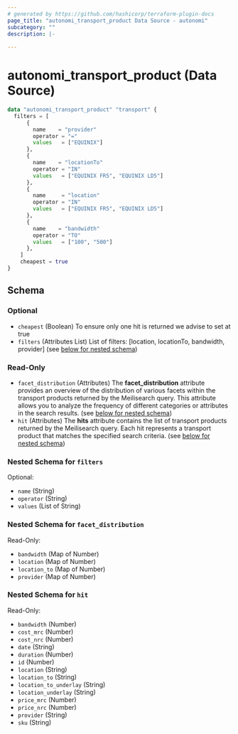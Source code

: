 ```yaml
---
# generated by https://github.com/hashicorp/terraform-plugin-docs
page_title: "autonomi_transport_product Data Source - autonomi"
subcategory: ""
description: |-
  
---
```


# autonomi_transport_product (Data Source)

```terraform
data "autonomi_transport_product" "transport" {
  filters = [
      {
        name    = "provider"
        operator = "="
        values   = ["EQUINIX"]
      },
      {
        name    = "locationTo"
        operator = "IN"
        values   = ["EQUINIX FR5", "EQUINIX LD5"]
      },
      {
        name     = "location"
        operator = "IN"
        values   = ["EQUINIX FR5", "EQUINIX LD5"]
      },
      {
        name    = "bandwidth"
        operator = "TO"
        values   = ["100", "500"]
      },
    ]
    cheapest = true 
}
```

<!-- schema generated by tfplugindocs -->
## Schema

### Optional

- `cheapest` (Boolean) To ensure only one hit is returned we advise to set at true
- `filters` (Attributes List) List of filters: [location, locationTo, bandwidth, provider] (see [below for nested schema](#nestedatt--filters))

### Read-Only

- `facet_distribution` (Attributes) The **facet_distribution** attribute provides an overview of the distribution of various facets
within the transport products returned by the Meilisearch query. This attribute allows you to analyze the frequency
of different categories or attributes in the search results. (see [below for nested schema](#nestedatt--facet_distribution))
- `hit` (Attributes) The **hits** attribute contains the list of transport products returned by the Meilisearch query.
Each hit represents a transport product that matches the specified search criteria. (see [below for nested schema](#nestedatt--hit))

<a id="nestedatt--filters"></a>
### Nested Schema for `filters`

Optional:

- `name` (String)
- `operator` (String)
- `values` (List of String)

<a id="nestedatt--facet_distribution"></a>
### Nested Schema for `facet_distribution`

Read-Only:

- `bandwidth` (Map of Number)
- `location` (Map of Number)
- `location_to` (Map of Number)
- `provider` (Map of Number)


<a id="nestedatt--hit"></a>
### Nested Schema for `hit`

Read-Only:

- `bandwidth` (Number)
- `cost_mrc` (Number)
- `cost_nrc` (Number)
- `date` (String)
- `duration` (Number)
- `id` (Number)
- `location` (String)
- `location_to` (String)
- `location_to_underlay` (String)
- `location_underlay` (String)
- `price_mrc` (Number)
- `price_nrc` (Number)
- `provider` (String)
- `sku` (String)
